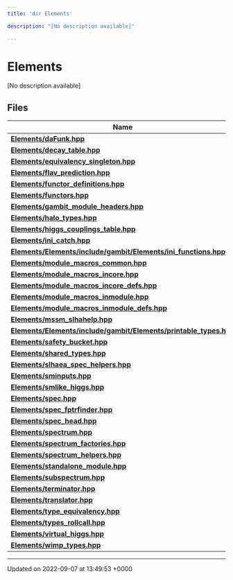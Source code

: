 ```yaml
---
title: 'dir Elements'

description: "[No description available]"

---
```


# Elements



[No description available]

## Files

| Name           |
| -------------- |
| **[Elements/daFunk.hpp](/documentation/code/files/dafunk_8hpp/#file-dafunkhpp)**  |
| **[Elements/decay_table.hpp](/documentation/code/files/decay__table_8hpp/#file-decay-tablehpp)**  |
| **[Elements/equivalency_singleton.hpp](/documentation/code/files/equivalency__singleton_8hpp/#file-equivalency-singletonhpp)**  |
| **[Elements/flav_prediction.hpp](/documentation/code/files/flav__prediction_8hpp/#file-flav-predictionhpp)**  |
| **[Elements/functor_definitions.hpp](/documentation/code/files/functor__definitions_8hpp/#file-functor-definitionshpp)**  |
| **[Elements/functors.hpp](/documentation/code/files/functors_8hpp/#file-functorshpp)**  |
| **[Elements/gambit_module_headers.hpp](/documentation/code/files/gambit__module__headers_8hpp/#file-gambit-module-headershpp)**  |
| **[Elements/halo_types.hpp](/documentation/code/files/halo__types_8hpp/#file-halo-typeshpp)**  |
| **[Elements/higgs_couplings_table.hpp](/documentation/code/files/higgs__couplings__table_8hpp/#file-higgs-couplings-tablehpp)**  |
| **[Elements/ini_catch.hpp](/documentation/code/files/ini__catch_8hpp/#file-ini-catchhpp)**  |
| **[Elements/Elements/include/gambit/Elements/ini_functions.hpp](/documentation/code/files/elements_2include_2gambit_2elements_2ini__functions_8hpp/#file-elementsincludegambitelementsini-functionshpp)**  |
| **[Elements/module_macros_common.hpp](/documentation/code/files/module__macros__common_8hpp/#file-module-macros-commonhpp)**  |
| **[Elements/module_macros_incore.hpp](/documentation/code/files/module__macros__incore_8hpp/#file-module-macros-incorehpp)**  |
| **[Elements/module_macros_incore_defs.hpp](/documentation/code/files/module__macros__incore__defs_8hpp/#file-module-macros-incore-defshpp)**  |
| **[Elements/module_macros_inmodule.hpp](/documentation/code/files/module__macros__inmodule_8hpp/#file-module-macros-inmodulehpp)**  |
| **[Elements/module_macros_inmodule_defs.hpp](/documentation/code/files/module__macros__inmodule__defs_8hpp/#file-module-macros-inmodule-defshpp)**  |
| **[Elements/mssm_slhahelp.hpp](/documentation/code/files/mssm__slhahelp_8hpp/#file-mssm-slhahelphpp)**  |
| **[Elements/Elements/include/gambit/Elements/printable_types.hpp](/documentation/code/files/elements_2include_2gambit_2elements_2printable__types_8hpp/#file-elementsincludegambitelementsprintable-typeshpp)**  |
| **[Elements/safety_bucket.hpp](/documentation/code/files/safety__bucket_8hpp/#file-safety-buckethpp)**  |
| **[Elements/shared_types.hpp](/documentation/code/files/shared__types_8hpp/#file-shared-typeshpp)**  |
| **[Elements/slhaea_spec_helpers.hpp](/documentation/code/files/slhaea__spec__helpers_8hpp/#file-slhaea-spec-helpershpp)**  |
| **[Elements/sminputs.hpp](/documentation/code/files/sminputs_8hpp/#file-sminputshpp)**  |
| **[Elements/smlike_higgs.hpp](/documentation/code/files/smlike__higgs_8hpp/#file-smlike-higgshpp)**  |
| **[Elements/spec.hpp](/documentation/code/files/spec_8hpp/#file-spechpp)**  |
| **[Elements/spec_fptrfinder.hpp](/documentation/code/files/spec__fptrfinder_8hpp/#file-spec-fptrfinderhpp)**  |
| **[Elements/spec_head.hpp](/documentation/code/files/spec__head_8hpp/#file-spec-headhpp)**  |
| **[Elements/spectrum.hpp](/documentation/code/files/spectrum_8hpp/#file-spectrumhpp)**  |
| **[Elements/spectrum_factories.hpp](/documentation/code/files/spectrum__factories_8hpp/#file-spectrum-factorieshpp)**  |
| **[Elements/spectrum_helpers.hpp](/documentation/code/files/spectrum__helpers_8hpp/#file-spectrum-helpershpp)**  |
| **[Elements/standalone_module.hpp](/documentation/code/files/standalone__module_8hpp/#file-standalone-modulehpp)**  |
| **[Elements/subspectrum.hpp](/documentation/code/files/subspectrum_8hpp/#file-subspectrumhpp)**  |
| **[Elements/terminator.hpp](/documentation/code/files/terminator_8hpp/#file-terminatorhpp)**  |
| **[Elements/translator.hpp](/documentation/code/files/translator_8hpp/#file-translatorhpp)**  |
| **[Elements/type_equivalency.hpp](/documentation/code/files/type__equivalency_8hpp/#file-type-equivalencyhpp)**  |
| **[Elements/types_rollcall.hpp](/documentation/code/files/types__rollcall_8hpp/#file-types-rollcallhpp)**  |
| **[Elements/virtual_higgs.hpp](/documentation/code/files/virtual__higgs_8hpp/#file-virtual-higgshpp)**  |
| **[Elements/wimp_types.hpp](/documentation/code/files/wimp__types_8hpp/#file-wimp-typeshpp)**  |






-------------------------------

Updated on 2022-09-07 at 13:49:53 +0000
